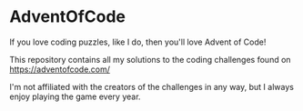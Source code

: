 # AdventOfCode
If you love coding puzzles, like I do, then you'll love Advent of Code! 

This repository contains all my solutions to the coding challenges found on https://adventofcode.com/

I'm not affiliated with the creators of the challenges in any way, but I always enjoy playing the game every year.
